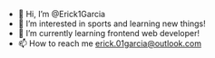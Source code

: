 - 👋 Hi, I’m @Erick1Garcia
- 👀 I’m interested in sports and learning new things!
- 🌱 I’m currently learning frontend web developer!
- 📫 How to reach me erick.01garcia@outlook.com

<!---
Erick1Garcia/Erick1Garcia is a ✨ special ✨ repository because its `README.md` (this file) appears on your GitHub profile.
You can click the Preview link to take a look at your changes.
--->

